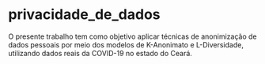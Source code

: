 # privacidade_de_dados
O presente trabalho tem como objetivo aplicar técnicas de anonimização de dados pessoais por meio dos modelos de K-Anonimato e L-Diversidade, utilizando dados reais da COVID-19 no estado do Ceará.
